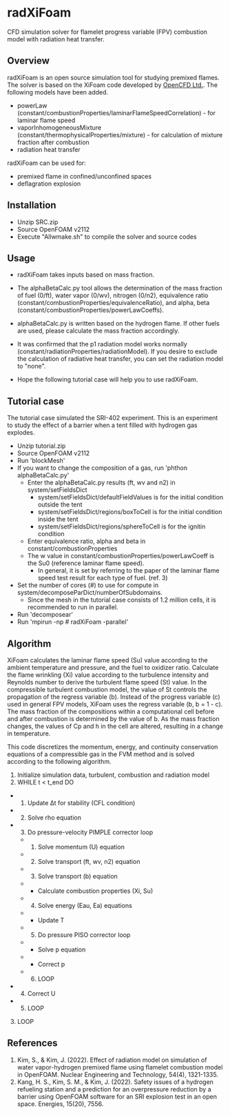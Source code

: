 # radXiFoam
CFD simulation solver for flamelet progress variable (FPV) combustion model with radiation heat transfer.

## Overview
radXiFoam is an open source simulation tool for studying premixed flames. The solver is based on the XiFoam code developed by [OpenCFD Ltd.](http://openfoam.com/). 
The following models have been added.
* powerLaw (constant/combustionProperties/laminarFlameSpeedCorrelation) - for laminar flame speed
* vaporInhomogeneousMixture (constant/thermophysicalProperties/mixture) - for calculation of mixture fraction after combustion 
* radiation heat transfer

radXiFoam can be used for:
* premixed flame in confined/unconfined spaces 
* deflagration explosion

## Installation
- Unzip SRC.zip
- Source OpenFOAM v2112
- Execute "Allwmake.sh" to compile the solver and source codes

## Usage
- radXiFoam takes inputs based on mass fraction.
- The alphaBetaCalc.py tool allows the determination of the mass fraction of fuel (0/ft), water vapor (0/wv), nitrogen (0/n2), equivalence ratio  (constant/combustionProperties/equivalenceRatio), and alpha, beta (constant/combustionProperties/powerLawCoeffs).
- alphaBetaCalc.py is written based on the hydrogen flame. If other fuels are used, please calculate the mass fraction accordingly.
- It was confirmed that the p1 radiation model works normally (constant/radiationProperties/radiationModel). If you desire to exclude the calculation of radiative heat transfer, you can set the radiation model to "none".

- Hope the following tutorial case will help you to use radXiFoam.

## Tutorial case
The tutorial case simulated the SRI-402 experiment. This is an experiment to study the effect of a barrier when a tent filled with hydrogen gas explodes.

- Unzip tutorial.zip
- Source OpenFOAM v2112
- Run 'blockMesh'
- If you want to change the composition of a gas, run 'phthon alphaBetaCalc.py'
  - Enter the alphaBetaCalc.py results (ft, wv and n2) in system/setFieldsDict
    - system/setFieldsDict/defaultFieldValues is for the initial condition outside the tent
    - system/setFieldsDict/regions/boxToCell is for the initial condition inside the tent
    - system/setFieldsDict/regions/sphereToCell is for the ignitin condition
  - Enter equivalence ratio, alpha and beta in constant/combustionProperties
  - The w value in constant/combustionProperties/powerLawCoeff is the Su0 (reference laminar flame speed). 
    - In general, it is set by referring to the paper of the laminar flame speed test result for each type of fuel. (ref. 3)
- Set the number of cores (#) to use for compute in system/decomposeParDict/numberOfSubdomains.
  - Since the mesh in the tutorial case consists of 1.2 million cells, it is recommended to run in parallel.  
- Run 'decomposear'
- Run 'mpirun -np # radXiFoam -parallel'

## Algorithm
XiFoam calculates the laminar flame speed (Su) value according to the ambient temperature and pressure, and the fuel to oxidizer ratio. Calculate the flame wrinkling (Xi) value according to the turbulence intensity and Reynolds number to derive the turbulent flame speed (St) value. In the compressible turbulent combustion model, the value of St controls the propagation of the regress variable (b). Instead of the progress variable (c) used in general FPV models, XiFoam uses the regress variable (b, b = 1 - c).
The mass fraction of the compositions within a computational cell before and after combustion is determined by the value of b. As the mass fraction changes, the values of Cp and h in the cell are altered, resulting in a change in temperature.

This code discretizes the momentum, energy, and continuity conservation equations of a compressible gas in the FVM method and is solved according to the following algorithm.

 1. Initialize simulation data, turbulent, combustion and radiation model
 2. WHILE t < t_end DO
 - 1.	Update Δt for stability (CFL condition)
 - 2.	Solve rho equation
 - 3.	Do pressure-velocity PIMPLE corrector loop
   * 1. Solve momentum (U) equation
   * 2. Solve transport (ft, wv, n2) equation
   * 3. Solve transport (b) equation
    *  - Calculate combustion properties (Xi, Su)
   * 4. Solve energy (Eau, Ea) equations
    *  - Update T
   * 5. Do pressure PISO corrector loop
    *  - Solve p equation
    *  - Correct p
   * 6. LOOP
 - 4.	Correct U
 - 5.	LOOP
 3. LOOP

## References
1. Kim, S., & Kim, J. (2022). Effect of radiation model on simulation of water vapor-hydrogen premixed flame using flamelet combustion model in OpenFOAM. Nuclear Engineering and Technology, 54(4), 1321-1335.
2. Kang, H. S., Kim, S. M., & Kim, J. (2022). Safety issues of a hydrogen refueling station and a prediction for an overpressure reduction by a barrier using OpenFOAM software for an SRI explosion test in an open space. Energies, 15(20), 7556.

